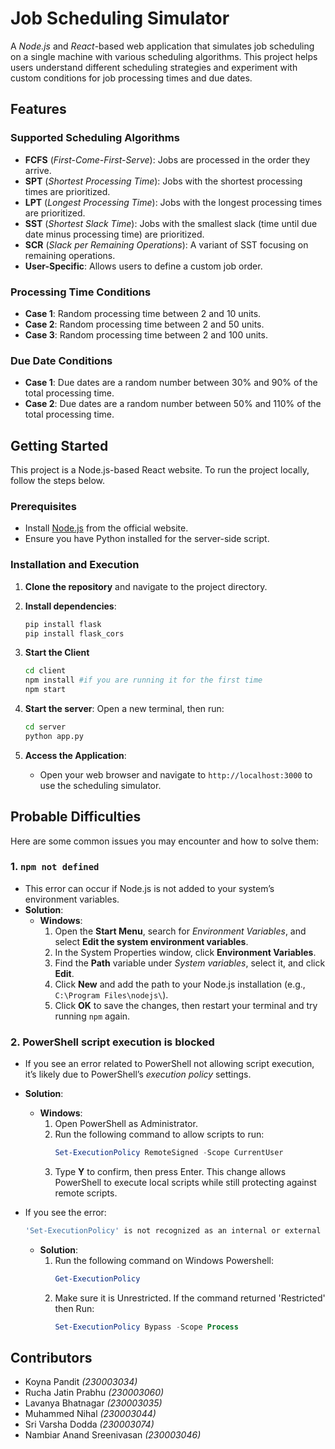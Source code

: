 # Job Scheduling Simulator

A *Node.js* and *React*-based web application that simulates job scheduling on a single machine with various scheduling algorithms. This project helps users understand different scheduling strategies and experiment with custom conditions for job processing times and due dates.

## Features

### Supported Scheduling Algorithms
- **FCFS** (*First-Come-First-Serve*): Jobs are processed in the order they arrive.
- **SPT** (*Shortest Processing Time*): Jobs with the shortest processing times are prioritized.
- **LPT** (*Longest Processing Time*): Jobs with the longest processing times are prioritized.
- **SST** (*Shortest Slack Time*): Jobs with the smallest slack (time until due date minus processing time) are prioritized.
- **SCR** (*Slack per Remaining Operations*): A variant of SST focusing on remaining operations.
- **User-Specific**: Allows users to define a custom job order.

### Processing Time Conditions
- **Case 1**: Random processing time between 2 and 10 units.
- **Case 2**: Random processing time between 2 and 50 units.
- **Case 3**: Random processing time between 2 and 100 units.

### Due Date Conditions
- **Case 1**: Due dates are a random number between 30% and 90% of the total processing time.
- **Case 2**: Due dates are a random number between 50% and 110% of the total processing time.

## Getting Started

This project is a Node.js-based React website. To run the project locally, follow the steps below.

### Prerequisites
- Install [Node.js](https://nodejs.org/) from the official website.
- Ensure you have Python installed for the server-side script.

### Installation and Execution

1. **Clone the repository** and navigate to the project directory.

2. **Install dependencies**:
    ```bash
    pip install flask
    pip install flask_cors
    ```
3. **Start the Client**
    ```bash
    cd client
    npm install #if you are running it for the first time
    npm start
    ```

4. **Start the server**:
    Open a new terminal, then run:
    ```bash
    cd server
    python app.py
    ```

5. **Access the Application**:
   - Open your web browser and navigate to `http://localhost:3000` to use the scheduling simulator.

## Probable Difficulties

Here are some common issues you may encounter and how to solve them:

### 1. `npm not defined`
   - This error can occur if Node.js is not added to your system’s environment variables.
   - **Solution**:
      - **Windows**:
         1. Open the **Start Menu**, search for *Environment Variables*, and select **Edit the system environment variables**.
         2. In the System Properties window, click **Environment Variables**.
         3. Find the **Path** variable under *System variables*, select it, and click **Edit**.
         4. Click **New** and add the path to your Node.js installation (e.g., `C:\Program Files\nodejs\`).
         5. Click **OK** to save the changes, then restart your terminal and try running `npm` again.

### 2. PowerShell script execution is blocked
   - If you see an error related to PowerShell not allowing script execution, it’s likely due to PowerShell’s *execution policy* settings.
   - **Solution**:
      - **Windows**:
         1. Open PowerShell as Administrator.
         2. Run the following command to allow scripts to run:
            ```powershell
            Set-ExecutionPolicy RemoteSigned -Scope CurrentUser
            ```
         3. Type **Y** to confirm, then press Enter. This change allows PowerShell to execute local scripts while still protecting against remote scripts.
   
- If you see the error:
  ```powershell
  'Set-ExecutionPolicy' is not recognized as an internal or external command, operable program or batch file.
  ```
     - **Solution**:
        1. Run the following command on Windows Powershell:
            ```powershell
            Get-ExecutionPolicy
            ```
        2. Make sure it is Unrestricted. If the command returned 'Restricted' then Run:
           ```Powershell
           Set-ExecutionPolicy Bypass -Scope Process
           ```

## Contributors


- Koyna Pandit *(230003034)*
- Rucha Jatin Prabhu *(230003060)* 
- Lavanya Bhatnagar *(230003035)*
- Muhammed Nihal *(230003044)*
- Sri Varsha Dodda *(230003074)*
- Nambiar Anand Sreenivasan *(230003046)*
